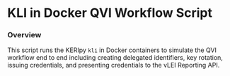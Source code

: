 # KLI in Docker QVI Workflow Script

### Overview

This script runs the KERIpy `kli` in Docker containers to simulate the QVI workflow end to end 
including creating delegated identifiers, key rotation, issuing credentials, and presenting 
credentials to the vLEI Reporting API.

